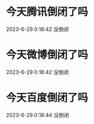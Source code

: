 # 今天腾讯倒闭了吗

2023-6-29 0:18:42 没倒闭

# 今天微博倒闭了吗

2023-6-29 0:18:42 没倒闭

# 今天百度倒闭了吗

2023-6-29 0:18:44 没倒闭


